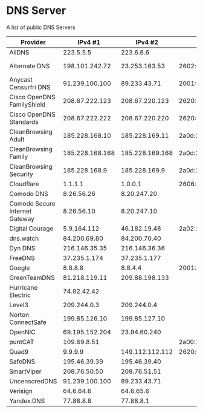 # DNS Server

A list of public DNS Servers

| Provider                       | IPv4 #1         | IPv4 #2         | IPv6 #1              | IPv6 #2                                | DNS over HTTPS                                 | DNS over TLS          |
|--------------------------------|-----------------|-----------------|----------------------|----------------------------------------|------------------------------------------------|-----------------------|
| AliDNS                         | 223.5.5.5       | 223.6.6.6       |                      |                                        | https://dns.alidns.com/dns-query               | 9999.alidns.com       |
| Alternate DNS                  | 198.101.242.72  | 23.253.163.53   | 2602:fcbc::ad        | 2001:4800:780e:510:a8cf:392e:ff04:8982 | https://dns.alternate-dns.com/dns-query        | dns.alternate-dns.com |
| Anycast Censurfri DNS          | 91.239.100.100  | 89.233.43.71    | 2001:67c:28a4::      | 2a01:3a0:53:53::                       | https://anycast.censurfridns.dk/dns-query      |                       |
| Cisco OpenDNS FamilyShield     | 208.67.222.123  | 208.67.220.123  | 2620:119:35::123     | 2620:119:53::123                       | https://doh.familyshield.opendns.com/dns-query |                       |
| Cisco OpenDNS Standards        | 208.67.222.222  | 208.67.220.220  | 2620:119:35::35      | 2620:119:53::53                        | https://doh.opendns.com/dns-query              |                       |
| CleanBrowsing Adult            | 185.228.168.10  | 185.228.169.11  | 2a0d:2a00:1::1       | 2a0d:2a00:2::1                         | adult-filter-dns.cleanbrowsing.org             |                       |
| CleanBrowsing Family           | 185.228.168.168 | 185.228.169.168 | 2a0d:2a00:1::        | 2a0d:2a00:2::                          | family-filter-dns.cleanbrowsing.org            |                       |
| CleanBrowsing Security         | 185.228.168.9   | 185.228.169.9   | 2a0d:2a00:1::2       | 2a0d:2a00:2::2                         | security-filter-dns.cleanbrowsing.org          |                       |
| Cloudflare                     | 1.1.1.1         | 1.0.0.1         | 2606:4700:4700::1111 | 2606:4700:4700::1001                   | 1dot1dot1dot1.cloudflare-dns.com               |                       |
| Comodo DNS                     | 8.26.56.26      | 8.20.247.20     |                      |                                        |                                                |                       |
| Comodo Secure Internet Gateway | 8.26.56.10      | 8.20.247.10     |                      |                                        |                                                |                       |
| Digital Courage                | 5.9.164.112     | 46.182.19.48    | 2a02:2970:1002::18   |                                        | dns3.digitalcourage.de                         |                       |
| dns.watch                      | 84.200.69.80    | 84.200.70.40    |                      |                                        |                                                |                       |
| Dyn DNS                        | 216.146.35.35   | 216.146.36.36   |                      |                                        |                                                |                       |
| FreeDNS                        | 37.235.1.174    | 37.235.1.177    |                      |                                        |                                                |                       |
| Google                         | 8.8.8.8         | 8.8.4.4         | 2001:4860:4860::8888 | 2001:4860:4860::8844                   | dns.google                                     |                       |
| GreenTeamDNS                   | 81.218.119.11   | 209.88.198.133  |                      |                                        |                                                |                       |
| Hurricane Electric             | 74.82.42.42     |                 |                      |                                        |                                                |                       |
| Level3                         | 209.244.0.3     | 209.244.0.4     |                      |                                        |                                                |                       |
| Norton ConnectSafe             | 199.85.126.10   | 199.85.127.10   |                      |                                        |                                                |                       |
| OpenNIC                        | 69.195.152.204  | 23.94.60.240    |                      |                                        |                                                |                       |
| puntCAT                        | 109.69.8.51     |                 | 2a00:1508:0:4::9     |                                        |                                                |                       |
| Quad9                          | 9.9.9.9         | 149.112.112.112 | 2620:fe::fe          | 2620:fe::9                             | dns.quad9.net                                  |                       |
| SafeDNS                        | 195.46.39.39    | 195.46.39.40    |                      |                                        |                                                |                       |
| SmartViper                     | 208.76.50.50    | 208.76.51.51    |                      |                                        |                                                |                       |
| UncensoredDNS                  | 91.239.100.100  | 89.233.43.71    |                      |                                        |                                                |                       |
| Verisign                       | 64.6.64.6       | 64.6.65.6       |                      |                                        |                                                |                       |
| Yandex.DNS                     | 77.88.8.8       | 77.88.8.1       |                      |                                        |                                                |                       |
